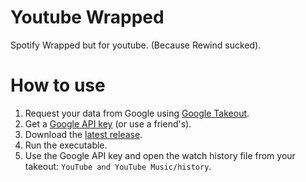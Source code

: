 # Youtube Wrapped
Spotify Wrapped but for youtube. (Because Rewind sucked).

# How to use
1. Request your data from Google using [Google Takeout](https://takeout.google.com/).
2. Get a [Google API key](https://console.cloud.google.com/apis/credentials) (or use a friend's).
3. Download the [latest release](https://github.com/Sank6/Youtube-Wrapped/releases).
5. Run the executable.
6. Use the Google API key and open the watch history file from your takeout: `YouTube and YouTube Music/history`.
